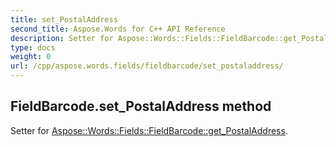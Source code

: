 ```yaml
---
title: set_PostalAddress
second_title: Aspose.Words for C++ API Reference
description: Setter for Aspose::Words::Fields::FieldBarcode::get_PostalAddress. 
type: docs
weight: 0
url: /cpp/aspose.words.fields/fieldbarcode/set_postaladdress/
---
```

## FieldBarcode.set_PostalAddress method


Setter for [Aspose::Words::Fields::FieldBarcode::get_PostalAddress](./get_postaladdress/).

